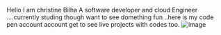Hello I am christine Bilha 
A software developer and cloud Engineer ....currently studing though 
want to see domething fun ..here is my  code pen account  account  get to see live projects with codes too.
![image](https://user-images.githubusercontent.com/80092734/187041338-61ca2673-4f72-4ec1-bddd-9cd1ccab7541.png)
